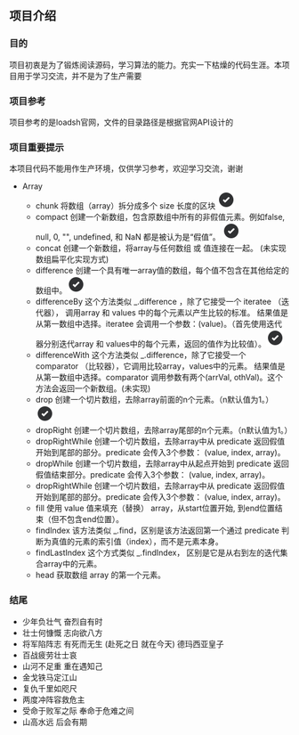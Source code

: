 ## 项目介绍

### 目的
项目初衷是为了锻炼阅读源码，学习算法的能力。充实一下枯燥的代码生涯。本项目用于学习交流，并不是为了生产需要

### 项目参考
项目参考的是loadsh官网，文件的目录路径是根据官网API设计的

### 项目重要提示
本项目代码不能用作生产环境，仅供学习参考，欢迎学习交流，谢谢


- Array
    - chunk 将数组（array）拆分成多个 size 长度的区块 ![](/static/img/check.png)
	- compact 创建一个新数组，包含原数组中所有的非假值元素。例如false, null, 0, "", undefined, 和 NaN 都是被认为是“假值”。 ![](/static/img/check.png)
	- concat 创建一个新数组，将array与任何数组 或 值连接在一起。 (未实现 数组扁平化实现方式)
	- difference 创建一个具有唯一array值的数组，每个值不包含在其他给定的数组中。![](/static/img/check.png)
	- differenceBy 这个方法类似 _.difference ，除了它接受一个 iteratee （迭代器）， 调用array 和 values 中的每个元素以产生比较的标准。 结果值是从第一数组中选择。iteratee 会调用一个参数：(value)。（首先使用迭代器分别迭代array 和 values中的每个元素，返回的值作为比较值）。![](/static/img/check.png)
	- differenceWith 这个方法类似 _.difference，除了它接受一个 comparator （比较器），它调用比较array，values中的元素。 结果值是从第一数组中选择。comparator 调用参数有两个(arrVal, othVal)。这个方法会返回一个新数组。(未实现)
	- drop 创建一个切片数组，去除array前面的n个元素。（n默认值为1。）![](/static/img/check.png)
	- dropRight 创建一个切片数组，去除array尾部的n个元素。（n默认值为1。）
	- dropRightWhile 创建一个切片数组，去除array中从 predicate 返回假值开始到尾部的部分。predicate 会传入3个参数： (value, index, array)。
	- dropWhile 创建一个切片数组，去除array中从起点开始到 predicate 返回假值结束部分。predicate 会传入3个参数： (value, index, array)。
	- dropRightWhile 创建一个切片数组，去除array中从 predicate 返回假值开始到尾部的部分。predicate 会传入3个参数： (value, index, array)。
	- fill 使用 value 值来填充（替换） array，从start位置开始, 到end位置结束（但不包含end位置）。
	- findIndex 该方法类似 _.find，区别是该方法返回第一个通过 predicate 判断为真值的元素的索引值（index），而不是元素本身。
	- findLastIndex 这个方式类似 _.findIndex， 区别是它是从右到左的迭代集合array中的元素。
	- head 获取数组 array 的第一个元素。



### 结尾
- 少年负壮气 奋烈自有时
- 壮士何慷慨 志向欲八方
- 将军陷阵志 有死而无生 (赴死之日 就在今天) 德玛西亚皇子
- 百战疲劳壮士哀
- 山河不足重 重在遇知己
- 金戈铁马定江山
- 复仇千里如咫尺
- 两度冲阵容救危主
- 受命于败军之际 奉命于危难之间
- 山高水远 后会有期
